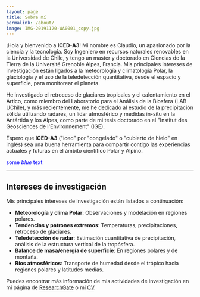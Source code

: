 ```yaml
---
layout: page
title: Sobre mí
permalink: /about/
image: IMG-20191120-WA0001_copy.jpg
---
```


¡Hola y bienvenido a **ICED-A3**! Mi nombre es Claudio, un apasionado por la ciencia y la tecnología. Soy Ingeniero en recursos naturales renovables en la Universidad de Chile, y tengo un master y doctorado en Ciencias de la Tierra de la Université Grenoble Alpes, Francia. Mis principales intereses de investigación están ligados a la meteorología y climatología Polar, la glaciología y el uso de la teledetección quantitativa, desde el espacio y superficie, para monitorear el planeta. 

He investigado el retroceso de glaciares tropicales y el calentamiento en el Ártico, como miembro del Laboratorio para el Análisis de la Biosfera (LAB UChile), y más recientemente, me he dedicado al estudio de la precipitación sólida utilizando radares, un lidar atmosférico y medidas in-situ en la Antártida y los Alpes, como parte de mi tesis doctorado en el "Institut des Geosciences de l'Environnement" (IGE).

Espero que **ICED-A3** ("iced" por "congelado" o "cubierto de hielo" en inglés) sea una buena herramienta para compartir contigo las experiencias actuales y futuras en el ámbito científico Polar y Alpino. 

<span style="color:blue">some *blue* text</span>

***

## Intereses de investigación
 

Mis principales intereses de investigación están listados a continuación:

* **Meteorología y clima Polar**: Observaciones y modelación en regiones polares.
* **Tendencias y patrones extremos**: Temperaturas, precipitaciones, retroceso de glaciares.
* **Teledetección de radar**: Estimación cuantitativa de precipitación, análisis de la estructura vertical de la tropósfera.
* **Balance de masa/energía de superficie**: En regiones polares y de montaña.
* **Ríos atmosféricos**: Transporte de humedad desde el trópico hacia regiones polares y latitudes medias.

Puedes encontrar más información de mis actividades de investigación en mi página de [ResearchGate](https://www.researchgate.net/profile/Claudio_Duran-Alarcon) o mi [CV](https://cduranalarcon.github.io/images/CV_CDURANALARCON.pdf).
